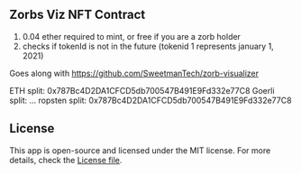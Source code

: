 ## Zorbs Viz NFT Contract

1. 0.04 ether required to mint, or free if you are a zorb holder
2. checks if tokenId is not in the future (tokenid 1 represents january 1, 2021)

Goes along with https://github.com/SweetmanTech/zorb-visualizer

ETH split: 0x787Bc4D2DA1CFCD5db700547B491E9Fd332e77C8
Goerli split: ...
ropsten split: 0x787Bc4D2DA1CFCD5db700547B491E9Fd332e77C8

## License

This app is open-source and licensed under the MIT license. For more details, check the [License file](LICENSE).
